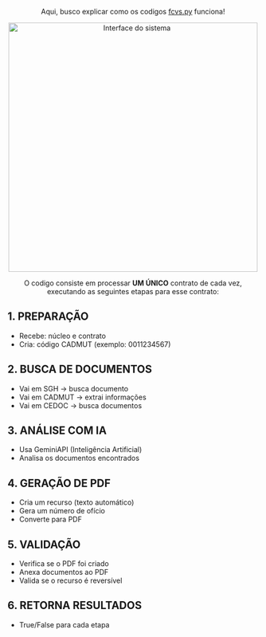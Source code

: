 <p align= "center">
  Aqui, busco explicar como os codigos <a href="TheCode/coletar_arquivos.py">fcvs.py</a> funciona! <br>
</p>

<p align= "center">
  <img src="../assets/imagens/img1.png" width="500" alt="Interface do sistema"> </br>
</p>

<p align= "center">
  O codigo consiste em processar <b>UM ÚNICO</b> contrato de cada vez, executando as seguintes etapas para esse contrato:<br>
</p>

## 1. PREPARAÇÃO
- Recebe: núcleo e contrato
- Cria: código CADMUT (exemplo: 0011234567)

## 2. BUSCA DE DOCUMENTOS
- Vai em SGH → busca documento
- Vai em CADMUT → extrai informações
- Vai em CEDOC → busca documentos

## 3. ANÁLISE COM IA
- Usa GeminiAPI (Inteligência Artificial)
- Analisa os documentos encontrados

## 4. GERAÇÃO DE PDF
- Cria um recurso (texto automático)
- Gera um número de ofício
- Converte para PDF

## 5. VALIDAÇÃO
- Verifica se o PDF foi criado
- Anexa documentos ao PDF
- Valida se o recurso é reversível

## 6. RETORNA RESULTADOS
- True/False para cada etapa
